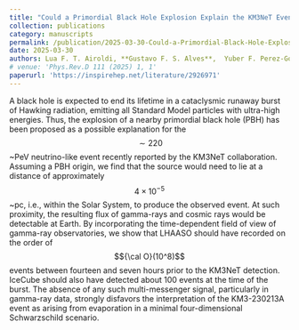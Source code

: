 ```yaml
---
title: "Could a Primordial Black Hole Explosion Explain the KM3NeT Event?"
collection: publications
category: manuscripts
permalink: /publication/2025-03-30-Could-a-Primordial-Black-Hole-Explosion-Explain-the-KM3NeT-Event
date: 2025-03-30
authors: Lua F. T. Airoldi, **Gustavo F. S. Alves**,  Yuber F. Perez-Gonzalez, Gabriel M. Salla, Renata Zukanovich Funchal
# venue: 'Phys.Rev.D 111 (2025) 1, 1'
paperurl: 'https://inspirehep.net/literature/2926971'
---
```


A black hole is expected to end its lifetime in a cataclysmic runaway burst of Hawking radiation, emitting all Standard Model particles with ultra-high energies. Thus, the explosion of a nearby primordial black hole (PBH) has been proposed as a possible explanation for the $$\sim 220$$~PeV neutrino-like event recently reported by the KM3NeT collaboration. Assuming a PBH origin, we find that the source would need to lie at a distance of approximately $$4 \times 10^{-5}$$~pc, i.e., within the Solar System, to produce the observed event. At such proximity, the resulting flux of gamma-rays and cosmic rays would be detectable at Earth. By incorporating the time-dependent field of view of gamma-ray observatories, we show that LHAASO should have recorded on the order of $${\cal O}(10^8)$$ events between fourteen and seven hours prior to the KM3NeT detection. IceCube should also have detected about 100 events at the time of the burst. The absence of any such multi-messenger signal, particularly in gamma-ray data, strongly disfavors the interpretation of the KM3-230213A event as arising from evaporation in a minimal four-dimensional Schwarzschild scenario.